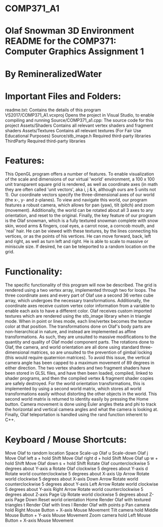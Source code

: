 # COMP371_A1
Olaf Snowman 3D Environment
README for the COMP371: Computer Graphics Assignment 1
======================================================
By RemineralizedWater
=====================

Important Files and Folders:
============================

readme.txt: 			Contains the details of this program
VS2017/COMP371_A1.vcxproj	Opens the project in Visual Studio, to enable compiling and running
Source/COMP371_a1.cpp:		The source code for this project
Assets/Shaders			Contains all relevant vertex shaders and fragment shaders
Assets/Textures			Contains all relevant textures (For Fair Use Educational Purposes)
Source/stb_image.h		Required third-party libraries
ThirdParty			Required third-party libraries

Features:
=========

This OpenGL program offers a number of features. To enable visualization of the scale and dimensions of our virtual 'world' environment, a 100 x 100 unit transparent square grid is rendered, as well as coordinate axes (in math they are often called 'unit vectors', aka i, j & k, although ours are 5 units not 1). Our coordinate vectors specify the three-dimensional axes of our world (the x-, y- and z-planes). To view and navigate this world, our program features a robust camera, which allows for pan (yaw), tilt (pitch) and zoom (movement). Additionally, the world can be rotated about all 3 axes to any orientation, and reset to the original. Finally, the key feature of our program is the Olaf snowman, which is a fully textured snowman complete with snow skin, wood arms & fingers, coal eyes, a carrot nose, a corncob mouth, and 'real' hair. He can be viewed with these textures, by the lines connecting his vertices, or as the points of his vertices. He can move forward, back, left and right, as well as turn left and right. He is able to scale to massive or miniscule size. If desired, he can be teleported to a random location on the grid.

Functionality:
==============

The specific functionality of this program will now be described. The grid is rendered using a two vertex array, implemented through two for loops. The three coordinate axes and every part of Olaf use a second 36 vertex cube array, which undergoes the necessary transformations. Additionally, the coordinate axes receive custom vertex color information from a variable to enable each axis to have a different color. Olaf receives custom imported textures which are rendered using the stb_image library when in triangle mode. When in point or lines mode, each line/vertex becomes the texture color at that position. The transformations done on Olaf's body parts are non-hierarchical in nature, and instead are implemented as affine transformations. As such, they are unsuited to massive modifications to the quantity and quality of Olaf model component parts. The rotations done to Olaf, the camera, and world orientation are all done using standard three-dimensional matrices, so are unsuited to the prevention of gimbal locking (this would require quaternion matrices). To avoid this issue, the vertical camera angle has been capped to a maximum movement of 89 degrees in either direction. The two vertex shaders and two fragment shaders have been stored in GLSL files, and have then been loaded, compiled, linked to shader programs, and then the compiled vertex & fragment shader copies are safely destroyed. For the world orientation transformations, this is implemented by using a second world matrix, which stores all world transformations easily without distorting the other objects in the world. This second world matrix is returned to identity easily by pressing the Home button. Camera movement is done using Euler angles theta and phi to track the horizontal and vertical camera angles and what the camera is looking at. Finally, Olaf teleportation is handled using the rand function inherent to C++.

Keyboard / Mouse Shortcuts:
===========================

Move Olaf to random location					                        Space
Scale-up Olaf							                                      u
Scale-down Olaf							                                      j
Move Olaf left							                                a + hold Shift
Move Olaf right							                                d + hold Shift
Move Olaf up						                                  	w + hold Shift
Move Olaf down							                                     s + hold Shift
Rotate Olaf counterclockwise 5 degrees about Y-axis		            a
Rotate Olaf clockwise 5 degrees about Y-axis		              	d
Rotate world counterclockwise 5 degrees about X-axis	      	Up Arrow
Rotate world clockwise 5 degrees about X-axis		        	      Down Arrow
Rotate world counterclockwise 5 degrees about Y-axis		      Left Arrow
Rotate world clockwise 5 degrees about Y-axis		          	Right Arrow
Rotate world counterclockwise 5 degrees about Z-axis		       Page Up
Rotate world clockwise 5 degrees about Z-axis			          Page Down
Reset world orientation						                            Home
Render Olaf with textured triangles				                        t
Render Olaf with lines						                                l
Render Olaf with points						                              p
Pan camera							                           hold Right Mouse Button + X-axis Mouse Movement
Tilt camera							                           hold Middle Mouse Button + Y-axis Mouse Movement
Zoom camera							                           hold Left Mouse Button + X-axis Mouse Movement
